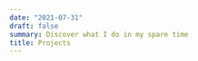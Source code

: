 ```yaml
---
date: "2021-07-31"
draft: false
summary: Discover what I do in my spare time
title: Projects
---
```


